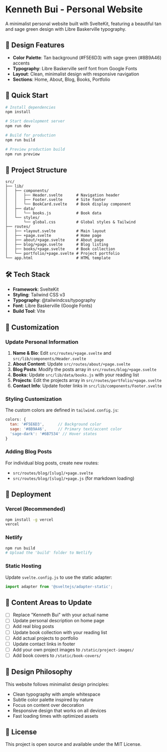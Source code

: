 # Kenneth Bui - Personal Website

A minimalist personal website built with SvelteKit, featuring a beautiful tan and sage green design with Libre Baskerville typography.

## 🎨 Design Features

- **Color Palette**: Tan background (#F5E6D3) with sage green (#8B9A46) accents
- **Typography**: Libre Baskerville serif font from Google Fonts
- **Layout**: Clean, minimalist design with responsive navigation
- **Sections**: Home, About, Blog, Books, Portfolio

## 🚀 Quick Start

```bash
# Install dependencies
npm install

# Start development server
npm run dev

# Build for production
npm run build

# Preview production build
npm run preview
```

## 📁 Project Structure

```
src/
├── lib/
│   ├── components/
│   │   ├── Header.svelte      # Navigation header
│   │   ├── Footer.svelte      # Site footer
│   │   └── BookCard.svelte    # Book display component
│   ├── data/
│   │   └── books.js           # Book data
│   └── styles/
│       └── global.css         # Global styles & Tailwind
├── routes/
│   ├── +layout.svelte         # Main layout
│   ├── +page.svelte           # Home page
│   ├── about/+page.svelte     # About page
│   ├── blog/+page.svelte      # Blog listing
│   ├── books/+page.svelte     # Book collection
│   └── portfolio/+page.svelte # Project portfolio
└── app.html                   # HTML template
```

## 🛠 Tech Stack

- **Framework**: SvelteKit
- **Styling**: Tailwind CSS v3
- **Typography**: @tailwindcss/typography
- **Font**: Libre Baskerville (Google Fonts)
- **Build Tool**: Vite

## 🎯 Customization

### Update Personal Information

1. **Name & Bio**: Edit `src/routes/+page.svelte` and `src/lib/components/Header.svelte`
2. **About Content**: Update `src/routes/about/+page.svelte`
3. **Blog Posts**: Modify the posts array in `src/routes/blog/+page.svelte`
4. **Books**: Update `src/lib/data/books.js` with your reading list
5. **Projects**: Edit the projects array in `src/routes/portfolio/+page.svelte`
6. **Contact Info**: Update footer links in `src/lib/components/Footer.svelte`

### Styling Customization

The custom colors are defined in `tailwind.config.js`:

```javascript
colors: {
  tan: '#F5E6D3',      // Background color
  sage: '#8B9A46',     // Primary text/accent color
  'sage-dark': '#6B7534' // Hover states
}
```

### Adding Blog Posts

For individual blog posts, create new routes:
- `src/routes/blog/[slug]/+page.svelte`
- `src/routes/blog/[slug]/+page.js` (for markdown loading)

## 🚢 Deployment

### Vercel (Recommended)
```bash
npm install -g vercel
vercel
```

### Netlify
```bash
npm run build
# Upload the 'build' folder to Netlify
```

### Static Hosting
Update `svelte.config.js` to use the static adapter:
```javascript
import adapter from '@sveltejs/adapter-static';
```

## 📝 Content Areas to Update

- [ ] Replace "Kenneth Bui" with your actual name
- [ ] Update personal description on home page
- [ ] Add real blog posts
- [ ] Update book collection with your reading list
- [ ] Add actual projects to portfolio
- [ ] Update contact links in footer
- [ ] Add your own project images to `/static/project-images/`
- [ ] Add book covers to `/static/book-covers/`

## 🎨 Design Philosophy

This website follows minimalist design principles:
- Clean typography with ample whitespace
- Subtle color palette inspired by nature
- Focus on content over decoration
- Responsive design that works on all devices
- Fast loading times with optimized assets

## 📄 License

This project is open source and available under the MIT License.
